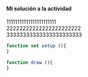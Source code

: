 #### Mi solución a la actividad 
11111111111111111111111  
22222222222222222222222  
33333333333333333333333


``` js
function set setup (){
}

function draw (){
}

```
